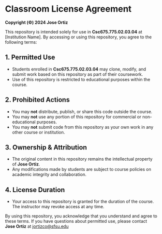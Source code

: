 # Classroom License Agreement

**Copyright (©) 2024 Jose Ortiz**  

This repository is intended solely for use in **Csc675.775.02.03.04** at [Institution Name]. By accessing or using this repository, you agree to the following terms:

## 1. Permitted Use
- Students enrolled in **Csc675.775.02.03.04** may clone, modify, and submit work based on this repository as part of their coursework.
- Use of this repository is restricted to educational purposes within the course.

## 2. Prohibited Actions
- You may **not** distribute, publish, or share this code outside the course.
- You may **not** use any portion of this repository for commercial or non-educational purposes.
- You may **not** submit code from this repository as your own work in any other course or institution.

## 3. Ownership & Attribution
- The original content in this repository remains the intellectual property of **Jose Ortiz**.
- Any modifications made by students are subject to course policies on academic integrity and collaboration.

## 4. License Duration
- Your access to this repository is granted for the duration of the course. The instructor may revoke access at any time.

By using this repository, you acknowledge that you understand and agree to these terms. If you have questions about permitted use, please contact **Jose Ortiz** at jortizco@sfsu.edu
